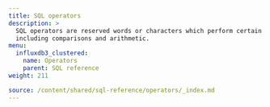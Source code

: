```yaml
---
title: SQL operators
description: > 
  SQL operators are reserved words or characters which perform certain operations,
  including comparisons and arithmetic.
menu:
  influxdb3_clustered:
    name: Operators
    parent: SQL reference
weight: 211

source: /content/shared/sql-reference/operators/_index.md
---
```


<!-- 
The content of this page is at /content/shared/sql-reference/operators/_index.md
-->
